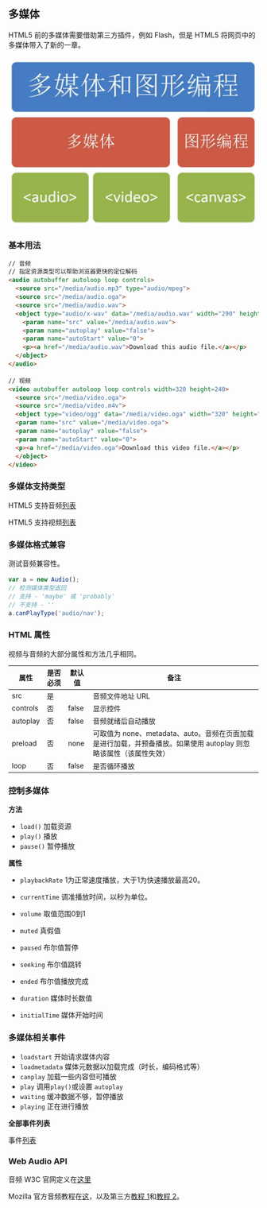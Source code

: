 ## 多媒体

HTML5 前的多媒体需要借助第三方插件，例如 Flash，但是 HTML5 将网页中的多媒体带入了新的一章。

![](../img/M/mutimedia.jpg)

### 基本用法

```html
// 音频
// 指定资源类型可以帮助浏览器更快的定位解码
<audio autobuffer autoloop loop controls>
  <source src="/media/audio.mp3" type="audio/mpeg">
  <source src="/media/audio.oga">
  <source src="/media/audio.wav">
  <object type="audio/x-wav" data="/media/audio.wav" width="290" height="45">
    <param name="src" value="/media/audio.wav">
    <param name="autoplay" value="false">
    <param name="autoStart" value="0">
    <p><a href="/media/audio.wav">Download this audio file.</a></p>
  </object>
</audio>

// 视频
<video autobuffer autoloop loop controls width=320 height=240>
  <source src="/media/video.oga">
  <source src="/media/video.m4v">
  <object type="video/ogg" data="/media/video.oga" width="320" height="240">
  <param name="src" value="/media/video.oga">
  <param name="autoplay" value="false">
  <param name="autoStart" value="0">
  <p><a href="/media/video.oga">Download this video file.</a></p>
  </object>
</video>
```

### 多媒体支持类型

HTML5 支持音频[列表](http://en.wikipedia.org/wiki/HTML5_Audio#Supported_audio_coding_formats)

HTML5 支持视频[列表](http://en.wikipedia.org/wiki/HTML5_video#Browser_support)

### 多媒体格式兼容

测试音频兼容性。

```javascript
var a = new Audio();
// 检测媒体类型返回
// 支持 - 'maybe' 或 'probably'
// 不支持 - ''
a.canPlayType('audio/nav');
```

### HTML 属性

视频与音频的大部分属性和方法几乎相同。

|属性|是否必须|默认值|备注|
|----|--------|------|----|
|src|是||音频文件地址 URL|
|controls|否|false|显示控件|
|autoplay|否|false|音频就绪后自动播放|
|preload|否|none|可取值为 none、metadata、auto。音频在页面加载是进行加载，并预备播放。如果使用 autoplay 则忽略该属性（该属性失效）|
|loop|否|false|是否循环播放|

### 控制多媒体

**方法**

- `load()` 加载资源
- `play()` 播放
- `pause()` 暂停播放

**属性**

- `playbackRate` 1为正常速度播放，大于1为快速播放最高20。
- `currentTime` 调准播放时间，以秒为单位。
- `volume` 取值范围0到1
- `muted` 真假值


- `paused` 布尔值暂停
- `seeking` 布尔值跳转
- `ended` 布尔值播放完成
- `duration` 媒体时长数值
- `initialTime` 媒体开始时间

### 多媒体相关事件

- `loadstart` 开始请求媒体内容
- `loadmetadata` 媒体元数据以加载完成（时长，编码格式等）
- `canplay` 加载一些内容但可播放
- `play` 调用`play()`或设置 `autoplay`
- `waiting` 缓冲数据不够，暂停播放
- `playing` 正在进行播放

**全部事件列表**

事件[列表](http://www.w3.org/wiki/HTML/Elements/audio#Media_Events)

### Web Audio API

音频 W3C 官网定义在[这里](http://webaudio.github.io/web-audio-api/)

Mozilla 官方音频教程在[这](https://developer.mozilla.org/en-US/docs/Web/API/Web_Audio_API)，以及第三方[教程 1](http://www.html5rocks.com/en/tutorials/webaudio/intro/)和[教程 2](http://webaudioapi.com/)。
